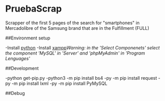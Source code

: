 # PruebaScrap

Scrapper of the first 5 pages of the search for "smartphones" in Mercadolibre of the Samsung brand that are in the Fulfillment (FULL) 

##Environment setup

-Install [python](https://www.python.org)
-Install [xampp](https://www.apachefriends.org/es/index.html)*Warning: in the 'Select Componenets' select the component 'MySQL' in 'Server' and 'phpMyAdmin' in 'Program Lenguages'*

##Development

-python get-pip.py
-python3 -m pip install bs4
-py -m pip install request
-py -m pip install lxml
-py -m pip install PyMySQL

##Debug





